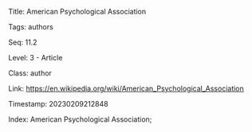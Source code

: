 Title:  American Psychological Association

Tags:   authors

Seq:    11.2

Level:  3 - Article

Class:  author

Link:   https://en.wikipedia.org/wiki/American_Psychological_Association

Timestamp: 20230209212848

Index:  American Psychological Association; 
